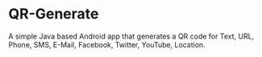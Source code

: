 # QR-Generate
A simple Java based Android app that generates a QR code for Text, URL, Phone, SMS, E-Mail, Facebook, Twitter, YouTube, Location.
